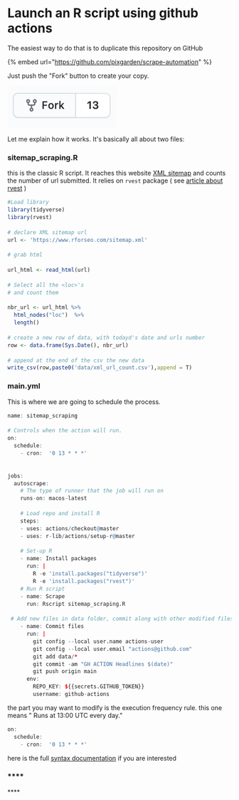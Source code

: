 # Launch an R script using github actions

The easiest way to do that is to duplicate this repository on GitHub 

{% embed url="https://github.com/pixgarden/scrape-automation" %}

Just push the "Fork" button to create your copy.

![](../.gitbook/assets/screenshot-2021-05-09-at-9.39.19-pm.png)

Let me explain how it works. It's basically all about two files:

### **sitemap\_scraping.R**

this is the classic R script. It reaches this website [XML sitemap](https://www.rforseo.com/sitemap.xml) and counts the number of url submitted. It relies on `rvest` package \( see [article about rvest](../crawl/untitled.md)  \)

```r
#Load library
library(tidyverse)
library(rvest)

# declare XML sitemap url
url <- 'https://www.rforseo.com/sitemap.xml'

# grab html 

url_html <- read_html(url)

# Select all the <loc>'s
# and count them

nbr_url <- url_html %>% 
  html_nodes("loc")  %>%
  length()

# create a new row of data, with todayd's date and urls number
row <- data.frame(Sys.Date(), nbr_url)

# append at the end of the csv the new data
write_csv(row,paste0('data/xml_url_count.csv'),append = T)   
```

### main.yml

This is where we are going to schedule the process.

```r
name: sitemap_scraping

# Controls when the action will run.
on:
  schedule:
    - cron:  '0 13 * * *'


jobs: 
  autoscrape:
    # The type of runner that the job will run on
    runs-on: macos-latest

    # Load repo and install R
    steps:
    - uses: actions/checkout@master
    - uses: r-lib/actions/setup-r@master

    # Set-up R
    - name: Install packages
      run: |
        R -e 'install.packages("tidyverse")'
        R -e 'install.packages("rvest")'
    # Run R script
    - name: Scrape
      run: Rscript sitemap_scraping.R
      
 # Add new files in data folder, commit along with other modified files, push
    - name: Commit files
      run: |
        git config --local user.name actions-user
        git config --local user.email "actions@github.com"
        git add data/*
        git commit -am "GH ACTION Headlines $(date)"
        git push origin main
      env:
        REPO_KEY: ${{secrets.GITHUB_TOKEN}}
        username: github-actions
```

the part you may want to modify is the execution frequency rule. this one means " Runs at 13:00 UTC every day." 

```r
on:
  schedule:
    - cron:  '0 13 * * *'
```

here is the full [syntax documentation](https://docs.github.com/en/actions/reference/events-that-trigger-workflows#scheduled-events) if you are interested



### \*\*\*\* <a id="blob-path"></a>

\*\*\*\*





 

